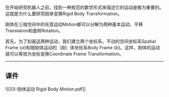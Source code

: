 在开始研究机器人之前，找到一种规范的数学形式来描述它的运动是极为重要的。这就是为什么要研究刚体变换Rigid Body Transformation。

刚体在三维空间中的任意运动Motion都可以分解为两种基本运动，平移Translation和旋转Rotation。

首先，为了刻画这两种运动，我们建立两个坐标系，不动的空间坐标系Spatial Frame $\{a\}$和随刚体运动的（刚）体坐标系Body Frame $\{b\}$。这样，刚体的运动就可以等效为坐标变换Coordinate Frame Transformation。

---
## 课件

![[03-刚体运动 Rigid Body Motion.pdf]]